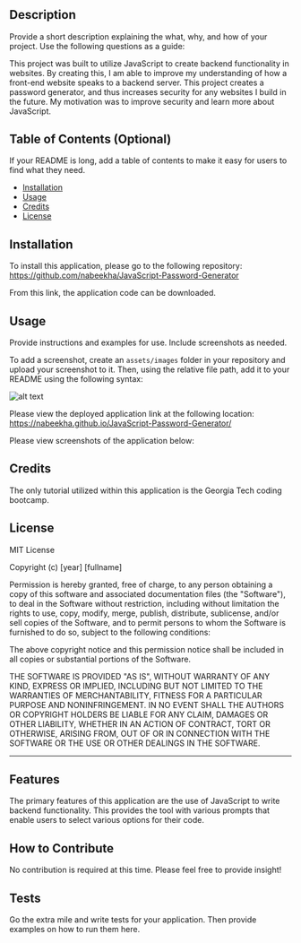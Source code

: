 # <Password Generator Application>

## Description

Provide a short description explaining the what, why, and how of your project. Use the following questions as a guide:

This project was built to utilize JavaScript to create backend functionality in websites. By creating this, I am able to improve my understanding of how a front-end website speaks to a backend server. This project creates a password generator, and thus increases security for any websites I build in the future. My motivation was to improve security and learn more about JavaScript.

## Table of Contents (Optional)

If your README is long, add a table of contents to make it easy for users to find what they need.

- [Installation](#installation)
- [Usage](#usage)
- [Credits](#credits)
- [License](#license)

## Installation

To install this application, please go to the following repository: 
https://github.com/nabeekha/JavaScript-Password-Generator 

From this link, the application code can be downloaded.

## Usage

Provide instructions and examples for use. Include screenshots as needed.

To add a screenshot, create an `assets/images` folder in your repository and upload your screenshot to it. Then, using the relative file path, add it to your README using the following syntax:

![alt text](assets/images/screenshot.png)

Please view the deployed application link at the following location:
https://nabeekha.github.io/JavaScript-Password-Generator/

Please view screenshots of the application below:

## Credits

The only tutorial utilized within this application is the Georgia Tech coding bootcamp.

## License

MIT License

Copyright (c) [year] [fullname]

Permission is hereby granted, free of charge, to any person obtaining a copy
of this software and associated documentation files (the "Software"), to deal
in the Software without restriction, including without limitation the rights
to use, copy, modify, merge, publish, distribute, sublicense, and/or sell
copies of the Software, and to permit persons to whom the Software is
furnished to do so, subject to the following conditions:

The above copyright notice and this permission notice shall be included in all
copies or substantial portions of the Software.

THE SOFTWARE IS PROVIDED "AS IS", WITHOUT WARRANTY OF ANY KIND, EXPRESS OR
IMPLIED, INCLUDING BUT NOT LIMITED TO THE WARRANTIES OF MERCHANTABILITY,
FITNESS FOR A PARTICULAR PURPOSE AND NONINFRINGEMENT. IN NO EVENT SHALL THE
AUTHORS OR COPYRIGHT HOLDERS BE LIABLE FOR ANY CLAIM, DAMAGES OR OTHER
LIABILITY, WHETHER IN AN ACTION OF CONTRACT, TORT OR OTHERWISE, ARISING FROM,
OUT OF OR IN CONNECTION WITH THE SOFTWARE OR THE USE OR OTHER DEALINGS IN THE
SOFTWARE.

---

## Features

The primary features of this application are the use of JavaScript to write backend functionality. This provides the tool with various prompts that enable users to select various options for their code. 

## How to Contribute

No contribution is required at this time. Please feel free to provide insight!

## Tests 

Go the extra mile and write tests for your application. Then provide examples on how to run them here.